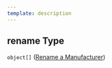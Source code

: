 ```yaml
---
template: description
---
```


## rename Type

`object[]` ([Rename a Manufacturer](generic-properties-root-addrename-manufacturers-properties-rename-manufacturer-rename-a-manufacturer.md))

